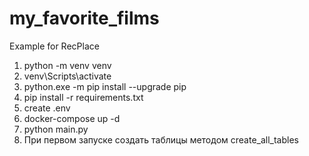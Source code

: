 # my_favorite_films
Example for RecPlace

1) python -m venv venv 
2) venv\Scripts\activate
3) python.exe -m pip install --upgrade pip
4) pip install -r requirements.txt
5) create .env
6) docker-compose up -d
7) python main.py 
8) При первом запуске создать таблицы методом  create_all_tables